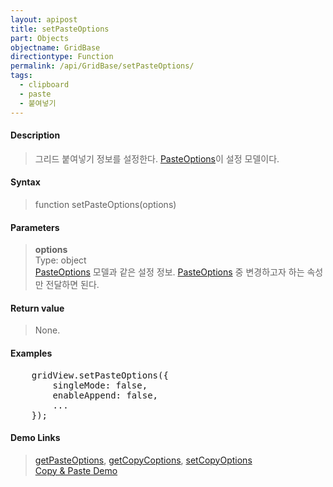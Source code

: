 ```yaml
---
layout: apipost
title: setPasteOptions
part: Objects
objectname: GridBase
directiontype: Function
permalink: /api/GridBase/setPasteOptions/
tags:
  - clipboard
  - paste
  - 붙여넣기
---
```



#### Description

> 그리드 붙여넣기 정보를 설정한다. [PasteOptions](/api/types/PasteOptions/)이 설정 모델이다.

#### Syntax

> function setPasteOptions(options)

#### Parameters

> **options**  
> Type: object  
> [PasteOptions](/api/types/PasteOptions/) 모델과 같은 설정 정보. [PasteOptions](/api/types/PasteOptions/) 중 변경하고자 하는 속성만 전달하면 된다.    

#### Return value

> None.

#### Examples 

<pre class="prettyprint">
    gridView.setPasteOptions({
        singleMode: false,
        enableAppend: false,
        ...
    });
</pre>

#### Demo Links
> [getPasteOptions](/api/GridBase/getPasteOptions), [getCopyCoptions](/api/GridBase/getCopyOptions), [setCopyOptions](/api/GridBase/setCopyOptions)  
> [Copy &amp; Paste Demo](http://demo.realgrid.com/Demo/CopyAndPaste)